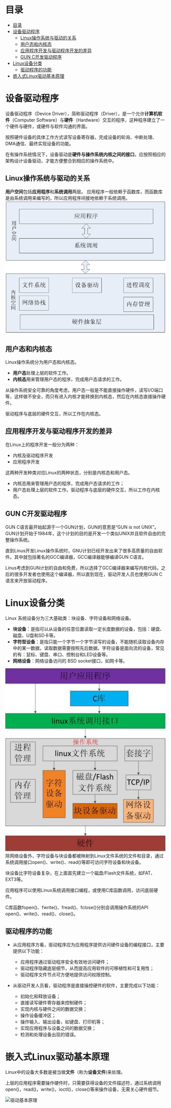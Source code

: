 # 目录
- [目录](#目录)
- [设备驱动程序](#设备驱动程序)
  - [Linux操作系统与驱动的关系](#linux操作系统与驱动的关系)
  - [用户态和内核态](#用户态和内核态)
  - [应用程序开发与驱动程序开发的差异](#应用程序开发与驱动程序开发的差异)
  - [GUN C开发驱动程序](#gun-c开发驱动程序)
- [Linux设备分类](#linux设备分类)
  - [驱动程序的功能](#驱动程序的功能)
- [嵌入式Linux驱动基本原理](#嵌入式linux驱动基本原理)


# 设备驱动程序
设备驱动程序（Device Driver），简称驱动程序（Driver），是一个允许**计算机软件**（Computer Software）与**硬件**（Hardware）交互的程序，这种程序建立了一个硬件与硬件，或硬件与软件沟通的界面。

按照硬件设备的具体工作方式读写设备寄存器，完成设备的轮询、中断处理、DMA通信、最终实现设备的功能。

在有操作系统情况下，设备驱动是**硬件与操作系统内核之间的接口**，应按照相应的架构设计设备驱动，才能方便整合到相应的操作系统中。

## Linux操作系统与驱动的关系
**用户空间**包括**应用程序**和**系统调用**两层。
应用程序一般依赖于函数库，而函数库是由系统调用来编写的，所以应用程序间接地依赖于系统调用。
![Linux操作系统与驱动的关系](img/linux操作系统与驱动关系.png)

## 用户态和内核态
Linux操作系统分为用户态和内核态。
- **用户态**处理上层的软件工作。
- **内核态**用来管理用户态的程序，完成用户态请求的工作。

从操作系统安全可靠的角度考虑，用户态一般是不能直接操作硬件，读写I/O端口等，这样做不安全，而只有进入内核才能转换到内核态，然后在内核态直接操作硬件。

驱动程序与底层的硬件交互，所以工作在内核态。

## 应用程序开发与驱动程序开发的差异
在Linux上的程序开发一般分为两种：
- 内核及驱动程序开发
- 应用程序开发

这两种开发种类对应Linux的两种状态，分别是内核态和用户态。
- 内核态用来管理用户态的程序，完成用户态请求的工作；
- 用户态处理上层的软件工作。驱动程序与底层的硬件交互，所以工作在内核态。

## GUN C开发驱动程序
GUN C语言最开始起源于一个GUN计划，GUN的意思是“GUN is not UNIX”。GUN计划开始于1984年，这个计划的目的是开发一个类似UNIX并且软件自由的完整操作系统。

直到Linus开发Linux操作系统时，GNU计划已经开发出来了很多高质量的自由软件。其中就包括著名的GCC编译器，GCC编译器能够编译GUN C语言。

Linus考虑到GUN计划的自由和免费，所以选择了GCC编译器来编写内核代码，之后的很多开发者也使用这个编译器，所以直到现在，驱动开发人员也使用GUN C语言来开放驱动程序。

# Linux设备分类
Linux 系统设备分为三大基础类：块设备、字符设备和网络设备。 
- **块设备**：是指可以从设备的任意位置读取一定长度数据的设备，包括：硬盘、磁盘、U盘和SD卡等。 
- **字符型设备**：是指只能一个字节一个字节读写的设备，不能随机读取设备内存中的某一数据，读取数据需要按照先后数据。字符设备是面向流的设备，常见的有：鼠标、键盘、串口、控制台和LED设备等。
- **网络设备**：网络设备访问的 BSD socket接口，如网卡等。

![设备分类](img/设备分类.jpg)
除网络设备外，字符设备与块设备都被映射到Linux文件系统的文件和目录，通过系统调用接口open()、write()、read()等即可访问字符设备和块设备。

块设备比字符设备复杂，在上面首先建立一个磁盘/Flash文件系统，如FAT、EXT3等。

应用程序可以使用Linux系统调用接口编程，或使用C库函数调用，访问底层硬件。

C库函数fopen()、fwrite()、fread()、fclose()分别会调用操作系统的API  open()、write()、read()、close()。

## 驱动程序的功能
- 从应用程序方看，驱动程序应为应用程序提供访问硬件设备的编程接口，主要提供以下功能：
  - 应用程序通过驱动程序安全有效地访问硬件；
  - 驱动程序隐藏底层细节，从而提高应用软件的可移植性和可复用性；
  - 驱动程序文件节点可方便地提供访问权限控制。

- 从驱动开发人员看，驱动程序是直接操控硬件的软件，主要完成以下功能：
    - 初始化和释放设备；
    - 直接读写硬件寄存器来控制硬件；
    - 实现内核与硬件之间的数据交换；
    - 操作设备缓冲区；
    - 操作输入、输出设备，如键盘、打印机等；
    - 实现应用程序与设备之间的数据交换；
    - 检测和处理设备出现的错误。


# 嵌入式Linux驱动基本原理
Linux中的设备大多数是被当做**文件**（称为**设备文件**)来处理。

上层的应用程序需要操作硬件时，只需要获得设备的文件描述符，通过系统调用open()，read()，write()，ioctl()，close()等来操作设备，无需关心硬件细节。

![驱动基本原理](img/驱动基本原理.png)

